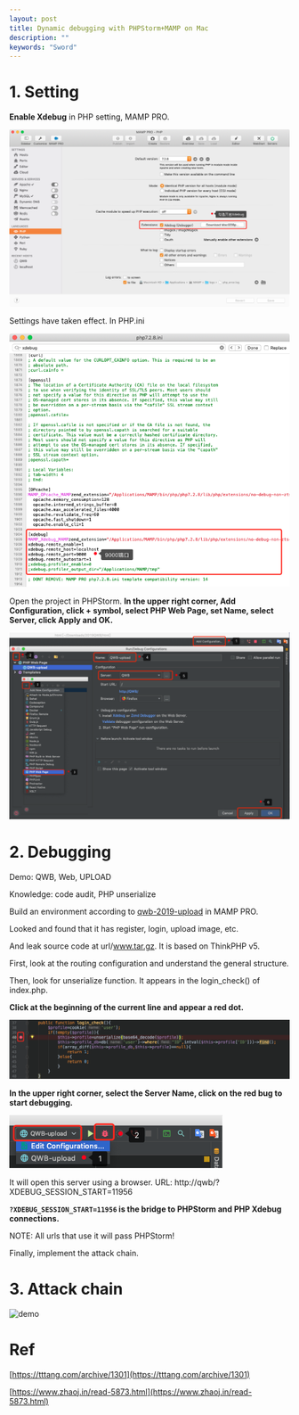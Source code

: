 ```yaml
---
layout: post
title: Dynamic debugging with PHPStorm+MAMP on Mac
description: ""
keywords: "Sword"
---
```


# 1. Setting

**Enable Xdebug** in PHP setting, MAMP PRO.

![xdebug](/assets/images/2019-06-27/xdebug.png)

Settings have taken effect. In PHP.ini

![php.ini](/assets/images/2019-06-27/php.ini.png)

Open the project in PHPStorm. **In the upper right corner, Add Configuration, click + symbol, select PHP Web Page, set Name, select Server, click Apply and OK.**

![phpstorm](/assets/images/2019-06-27/phpstorm.png)

# 2. Debugging

Demo: QWB, Web, UPLOAD

Knowledge: code audit, PHP unserialize

Build an environment according to [qwb-2019-upload](https://github.com/glzjin/qwb_2019_upload) in MAMP PRO.

Looked and found that it has register, login, upload image, etc.

And leak source code at url/www.tar.gz. It is based on ThinkPHP v5.

First, look at the routing configuration and understand the general structure.

Then, look for unserialize function. It appears in the login_check() of index.php.

**Click at the beginning of the current line and appear a red dot.**

![reddot](/assets/images/2019-06-27/reddot.png)

**In the upper right corner, select the Server Name, click on the red bug to start debugging.**

![debug](/assets/images/2019-06-27/debug.png)

It will open this server using a browser. URL: http://qwb/?XDEBUG_SESSION_START=11956

**`?XDEBUG_SESSION_START=11956` is the bridge to PHPStorm and PHP Xdebug connections.**

NOTE: All urls that use it will pass PHPStorm!

Finally, implement the attack chain.

# 3. Attack chain

![demo](/assets/images/2019-06-27/demo.gif)

# Ref

[https://tttang.com/archive/1301](https://tttang.com/archive/1301)

[https://www.zhaoj.in/read-5873.html](https://www.zhaoj.in/read-5873.html)
